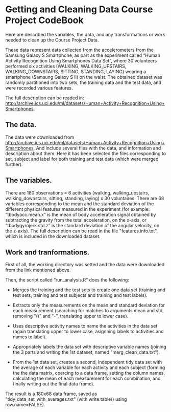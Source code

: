 # Getting and Cleaning Data Course Project CodeBook

Here are described the variables, the data, and any transformations or work needed to clean up the Course Project Data.

These data represent data collected from the accelerometers from the Samsung Galaxy S Smartphone, as part as the experiment called “Human Activity Recognition Using Smartphones Data Set”, where 30 volunteers performed six activities (WALKING, WALKING_UPSTAIRS, WALKING_DOWNSTAIRS, SITTING, STANDING, LAYING) wearing a smartphone (Samsung Galaxy S II) on the waist. The obtained dataset was randomly partitioned into two sets, the training data and the test data, and were recorded various features.

The full description can be readed in: http://archive.ics.uci.edu/ml/datasets/Human+Activity+Recognition+Using+Smartphones.

## The data.
The data were downloaded from http://archive.ics.uci.edu/ml/datasets/Human+Activity+Recognition+Using+Smartphones.
And include several files with the data, and information and description about them. Here it has been selected the files corresponding to set, subject and label for both training and test data (which were merged further).

## The variables.
There are 180 observations = 6 activities (walking, walking_upstairs, walking_downstairs, sitting, standing, laying) x 30 voluntaires.
There are 68 variables corresponding to the mean and the standard deviation of the different physical features measured in the experiment (for example: “tbodyacc.mean.x” is the mean of body acceleration signal obtained by subtracting the gravity from the total acceleration, on the x-axis, or “tbodygyrojerk.std.z” is the standard deviation of the angular velocity, on the z-axis). The full description can be read in the file "features.info.txt", which is included in the downloaded dataset.

## Work and tranformations.
First of all, the working directory was setted and the data were downloaded from the link mentioned above.

Then, the script called “run_analysis.R” does the following:

* Merges the training and the test sets to create one data set (training and test sets, training and test subjects and training and test labels).

* Extracts only the measurements on the mean and standard deviation for each measurement (searching for matches to arguments mean and std, removing "()" and "-", translating upper to lower case).

* Uses descriptive activity names to name the activities in the data set (again translating upper to lower case, asignning labels to activities and names to label).

* Appropriately labels the data set with descriptive variable names (joining the 3 parts and writing the 1st dataset, named "merg_clean_data.txt").

* From the 1st data set, creates a second, independent tidy data set with the average of each variable for each activity and each subject (forming the the data matrix, coercing to a data frame, setting the column names, calculating the mean of each measurement for each combination, and finally writing out the final data frame).

The result is a 180x68 data frame, saved as "tidy_data_set_with_averages.txt" (with write.table() using row.name=FALSE).
